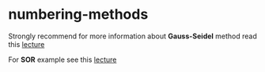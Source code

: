 # numbering-methods

Strongly recommend for more information about <b>Gauss-Seidel</b> method read this <a href="https://docdro.id/GVHc6iY">lecture</a>

For <b>SOR</b> example see this <a href="https://www.docdroid.net/sZxwHhO/asor.pdf">lecture</a>

